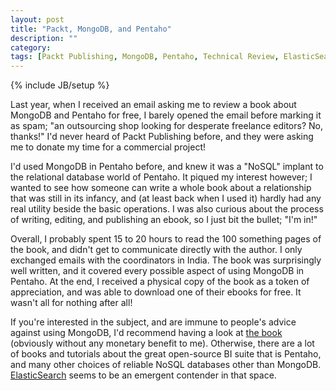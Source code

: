 ```yaml
---
layout: post
title: "Packt, MongoDB, and Pentaho"
description: ""
category: 
tags: [Packt Publishing, MongoDB, Pentaho, Technical Review, ElasticSearch, Ebook]
---
```

{% include JB/setup %}

Last year, when I received an email asking me to review a book about MongoDB and Pentaho for free, I barely opened the email before marking it as spam; "an outsourcing shop looking for desperate freelance editors? No, thanks!" I'd never heard of Packt Publishing before, and they were asking me to donate my time for a commercial project!

I'd used MongoDB in Pentaho before, and knew it was a "NoSQL" implant to the relational database world of Pentaho. It piqued my interest however; I wanted to see how someone can write a whole book about a relationship that was still in its infancy, and (at least back when I used it) hardly had any real utility beside the basic operations. I was also curious about the process of writing, editing, and publishing an ebook, so I just bit the bullet; "I'm in!"

Overall, I probably spent 15 to 20 hours to read the 100 something pages of the book, and didn't get to communicate directly with the author. I only exchanged emails with the coordinators in India. The book was surprisingly well written, and it covered every possible aspect of using MongoDB in Pentaho. At the end, I received a physical copy of the book as a token of appreciation, and was able to download one of their ebooks for free. It wasn't all for nothing after all!

If you're interested in the subject, and are immune to people's advice against using MongoDB, I'd recommend having a look at [the book](http://www.packtpub.com/pentaho-analytics-for-mongodb/book) (obviously without any monetary benefit to me). Otherwise, there are a lot of books and tutorials about the great open-source BI suite that is Pentaho, and many other choices of reliable NoSQL databases other than MongoDB. [ElasticSearch](http://www.elasticsearch.org/) seems to be an emergent contender in that space.
